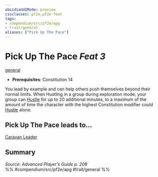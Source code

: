 ```yaml
---
obsidianUIMode: preview
cssclasses: pf2e,pf2e-feat
tags:
- compendium/src/pf2e/apg
- trait/general
aliases: ["Pick Up The Pace"]
---
```

# Pick Up The Pace  *Feat 3*  
[general](rules/traits/general.md "General Feat Trait")  

- **Prerequisites**: Constitution 14

You lead by example and can help others push themselves beyond their normal limits. When Hustling in a group during exploration mode, your group can [Hustle](rules/actions/hustle.md) for up to 20 additional minutes, to a maximum of the amount of time the character with the highest Constitution modifier could [Hustle](rules/actions/hustle.md) alone.

## Pick Up The Pace leads to...

[Caravan Leader](compendium/feats/caravan-leader-apg.md)

## Summary

*Source: Advanced Player's Guide p. 208*  
%% #compendium/src/pf2e/apg #trait/general %%